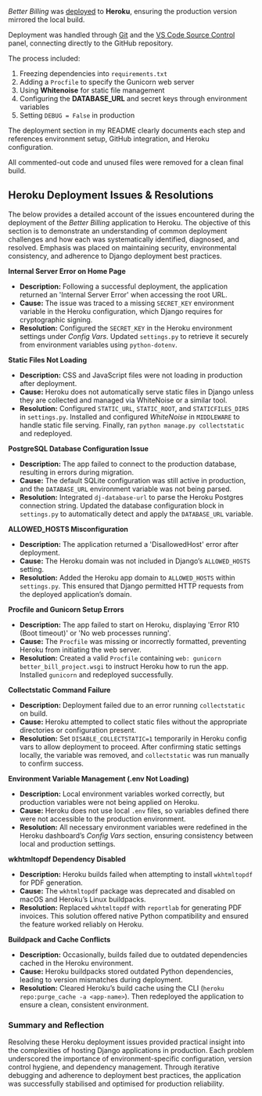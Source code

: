 *Better Billing* was [deployed](/readme_docs/heroku/heroku_deploy.png) to **Heroku**, ensuring the production version mirrored the local build.  

Deployment was handled through [Git](/readme_docs/heroku/heroku_git.png) and the [VS Code Source Control](/readme_docs/heroku/heroku_vs.png) panel, connecting directly to the GitHub repository.  

The process included:
1. Freezing dependencies into `requirements.txt`  
2. Adding a `Procfile` to specify the Gunicorn web server  
3. Using **Whitenoise** for static file management  
4. Configuring the **DATABASE_URL** and secret keys through environment variables  
5. Setting `DEBUG = False` in production  

The deployment section in my README clearly documents each step and references environment setup, GitHub integration, and Heroku configuration.  

All commented-out code and unused files were removed for a clean final build.

## Heroku Deployment Issues & Resolutions
The below provides a detailed account of the issues encountered during the deployment of the *Better Billing* application to Heroku. The objective of this section is to demonstrate an understanding of common deployment challenges and how each was systematically identified, diagnosed, and resolved. Emphasis was placed on maintaining security, environmental consistency, and adherence to Django deployment best practices.

**Internal Server Error on Home Page**
- **Description:** Following a successful deployment, the application returned an 'Internal Server Error' when accessing the root URL.
- **Cause:** The issue was traced to a missing `SECRET_KEY` environment variable in the Heroku configuration, which Django requires for cryptographic signing.
- **Resolution:** Configured the `SECRET_KEY` in the Heroku environment settings under *Config Vars*. Updated `settings.py` to retrieve it securely from environment variables using `python-dotenv`.

**Static Files Not Loading**
- **Description:** CSS and JavaScript files were not loading in production after deployment.
- **Cause:** Heroku does not automatically serve static files in Django unless they are collected and managed via WhiteNoise or a similar tool.
- **Resolution:** Configured `STATIC_URL`, `STATIC_ROOT`, and `STATICFILES_DIRS` in `settings.py`. Installed and configured *WhiteNoise* in `MIDDLEWARE` to handle static file serving. Finally, ran `python manage.py collectstatic` and redeployed.

**PostgreSQL Database Configuration Issue**
- **Description:** The app failed to connect to the production database, resulting in errors during migration.
- **Cause:** The default SQLite configuration was still active in production, and the `DATABASE_URL` environment variable was not being parsed.
- **Resolution:** Integrated `dj-database-url` to parse the Heroku Postgres connection string. Updated the database configuration block in `settings.py` to automatically detect and apply the `DATABASE_URL` variable.

**ALLOWED_HOSTS Misconfiguration**
- **Description:** The application returned a 'DisallowedHost' error after deployment.
- **Cause:** The Heroku domain was not included in Django’s `ALLOWED_HOSTS` setting.
- **Resolution:** Added the Heroku app domain to `ALLOWED_HOSTS` within `settings.py`. This ensured that Django permitted HTTP requests from the deployed application’s domain.

**Procfile and Gunicorn Setup Errors**
- **Description:** The app failed to start on Heroku, displaying 'Error R10 (Boot timeout)' or 'No web processes running'.
- **Cause:** The `Procfile` was missing or incorrectly formatted, preventing Heroku from initiating the web server.
- **Resolution:** Created a valid `Procfile` containing `web: gunicorn better_bill_project.wsgi` to instruct Heroku how to run the app. Installed `gunicorn` and redeployed successfully.

**Collectstatic Command Failure**
- **Description:** Deployment failed due to an error running `collectstatic` on build.
- **Cause:** Heroku attempted to collect static files without the appropriate directories or configuration present.
- **Resolution:** Set `DISABLE_COLLECTSTATIC=1` temporarily in Heroku config vars to allow deployment to proceed. After confirming static settings locally, the variable was removed, and `collectstatic` was run manually to confirm success.

**Environment Variable Management (.env Not Loading)**
- **Description:** Local environment variables worked correctly, but production variables were not being applied on Heroku.
- **Cause:** Heroku does not use local `.env` files, so variables defined there were not accessible to the production environment.
- **Resolution:** All necessary environment variables were redefined in the Heroku dashboard’s *Config Vars* section, ensuring consistency between local and production settings.

**wkhtmltopdf Dependency Disabled**
- **Description:** Heroku builds failed when attempting to install `wkhtmltopdf` for PDF generation.
- **Cause:** The `wkhtmltopdf` package was deprecated and disabled on macOS and Heroku’s Linux buildpacks.
- **Resolution:** Replaced `wkhtmltopdf` with `reportlab` for generating PDF invoices. This solution offered native Python compatibility and ensured the feature worked reliably on Heroku.

**Buildpack and Cache Conflicts**
- **Description:** Occasionally, builds failed due to outdated dependencies cached in the Heroku environment.
- **Cause:** Heroku buildpacks stored outdated Python dependencies, leading to version mismatches during deployment.
- **Resolution:** Cleared Heroku’s build cache using the CLI (`heroku repo:purge_cache -a <app-name>`). Then redeployed the application to ensure a clean, consistent environment.

### Summary and Reflection
Resolving these Heroku deployment issues provided practical insight into the complexities of hosting Django applications in production. Each problem underscored the importance of environment-specific configuration, version control hygiene, and dependency management. Through iterative debugging and adherence to deployment best practices, the application was successfully stabilised and optimised for production reliability.



